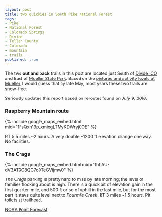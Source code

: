 ```yaml
---
layout: post
title: two quickies in South Pike National Forest
tags:
- Pike
- National Forest
- Colorado Springs
- Divide
- Teller County
- Colorado
- mountain
- trails
published: true
---
```

The two __out and back__ trails in this post are located just South of
[Divide, CO](http://en.wikipedia.org/wiki/Divide,_Colorado)
and East of [Mueller State Park](http://cpw.state.co.us/placestogo/parks/Mueller).
Based on the [pictures and activity levels at Mueller](https://twitter.com/search?q=Mueller%20State%20Park),
I would guess that by late May, most years these two trails are snow-free.

Seriously updated this report based on reroutes found on _July 9, 2016_.

### Raspberry Mountain route
{% include google_maps_embed.html mid="1FsQxn19p_xmixgLTMyKDWryj0OE" %}

RT 5.5 miles ~2 hours. A very doable ~1200 ft elevation change one way. No facilities.

### The Crags
{% include google_maps_embed.html mid="1hDAU-dV3ATXC8QC7o0TeGVijmw0" %}

_The Crags_ parking is pretty hard to miss by late morning; the level of
families flocking about is high. There is a quick bit of elevation gain in the
first quarter-mile, and 500 ft or so of uphill in the last mile, but for the
most part it stays quite level next to _Fourmile Creek_. RT 3 miles ~1.5 hours.
Pit toilets at trailhead.

[NOAA Point Forecast](http://forecast.weather.gov/MapClick.php?lat=38.8937269&lon=-105.1056901)

